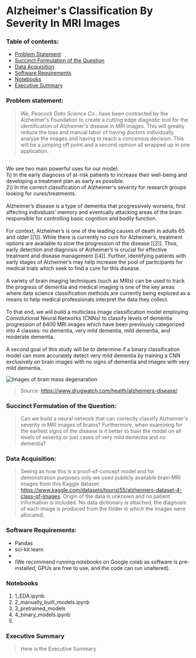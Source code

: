# **Alzheimer's Classification By Severity In MRI Images**
### Table of contents:
- [Problem Statement](#Problem-Statement)
- [Succinct Formulation of the Question](#Succinct-formulation-of-the-question)
- [Data Acquisition](#Data-Acquisition)
- [Software Requirements](#Software-Requirements)
- [Notebooks](#Notebooks)
- [Executive Summary](#Executive-Summary)

### Problem statement:
>We, *Peacock Data Science Co.*, have been contracted by the Alzheimer's Foundation to create a cutting edge diagnotic tool for the identification of Alzheimer's disease in MRI images. This will greatly reduce the bias and manual labor of having doctors individually analyze the images and having to reach a concensus decision. This will be a jumping off point and a second opinion all wrapped up in one application. <br>
<br>
We see two main powerful uses for our model: <br>
1\) In the early diagnosis of at-risk patients to increase their well-being and developing a treatment plan as early as possible. <br>
2\) In the correct classification of Alzheimer's severity for research groups looking for cures/treatments. <br>
<br>
Alzheimer’s disease is a type of dementia that progressively worsens, first affecting individuals’ memory and eventually attacking areas of the brain responsible for controlling basic cognition and bodily function.<br> 
<br>
For context, Alzheimer’s is one of the leading causes of death in adults 65 and older [[1]]. While there is currently no cure for Alzheimer’s, treatment options are available to slow the progression of the disease [[2]].  Thus, early detection and diagnosis of Alzheimer’s is crucial for effective treatment and disease management [[4]]. Further, identifying patients with early stages of Alzheimer’s may help increase the pool of participants for medical trials which seek to find a cure for this disease.<br> 
<br>
A variety of brain imaging techniques (such as MRIs) can be used to track the progress of dementia and medical imaging is one of the key areas where data science classification methods are currently being explored as a means to help medical professionals interpret the data they collect.<br> 
<br>
To that end, we will build a multiclass image classification model employing Convolutional Neural Networks (CNNs) to classify levels of dementia progression of 6400 MRI images which have been previously categorized into 4 classes:  no dementia, very mild dementia, mild dementia, and moderate dementia.<br> 
<br>
A second goal of this study will be to determine if a binary classification model can more accurately detect very mild dementia by training a CNN exclusively on brain images with no signs of dementia and images with very mild dementia.

![Images of brain mass degenaration](https://www.drugwatch.com/wp-content/uploads/progression-alzheimers-disease.png)
>Source: https://www.drugwatch.com/health/alzheimers-disease/

###  Succinct Formulation of the Question:
>Can we build a neural network that can correctly classify Alzheimer's severity in MRI images of brains? Furthermore, when examining for the earliest signs of the disease is it better to train the model on all levels of severity or just cases of very mild dementia and no dementia?

### Data Acquisition:
>Seeing as how this is a proof-of-concept model and for demonstration purposes only we used publicly available brain MRI images from this Kaggle dataset: https://www.kaggle.com/datasets/tourist55/alzheimers-dataset-4-class-of-images. Origin of the data is unknown and no patient information is included. No data dictionary is attached, the diagnosis of each image is produced from the folder in which the images were allocated.

### Software Requirements:
- Pandas
- sci-kit learn
-
- (We recommend running notebooks on Google colab as software is pre-installed, GPUs are free to use, and the code can run unaltered).

### Notebooks
1. 1_EDA.ipynb
2. 2_manually_built_models.ipynb
3. 3_pretrained_models
4. 4_binary_models.ipynb
5. 

### Executive Summary
>Here is the Executive Summary

[1]: https://www.cdc.gov/aging/aginginfo/alzheimers.htm#:~:text=Alzheimer%27s%20disease%20is%20the%20most,thought%2C%20memory%2C%20and%20language.

[2]: https://www.nia.nih.gov/health/how-alzheimers-disease-treated#:~:text=Treatment%20for%20mild%20to%20moderate%20Alzheimer's%20disease,-Treating%20the%20symptoms&text=Galantamine%2C%20rivastigmine%2C%20and%20donepezil%20are,some%20cognitive%20and%20behavioral%20symptoms.

[4]: https://www.ncbi.nlm.nih.gov/pmc/articles/PMC7050025/